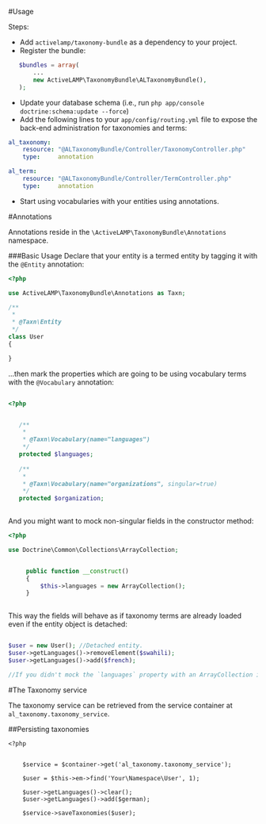 #Usage

Steps:

* Add `activelamp/taxonomy-bundle` as a dependency to your project.
* Register the bundle:

```php
   $bundles = array(
       ...
       new ActiveLAMP\TaxonomyBundle\ALTaxonomyBundle(),
   );
```

* Update your database schema (i.e., run `php app/console doctrine:schema:update --force`)
* Add the following lines to your `app/config/routing.yml` file to expose the back-end administration for taxonomies and terms:

```yml
al_taxonomy:
    resource: "@ALTaxonomyBundle/Controller/TaxonomyController.php"
    type:     annotation

al_term:
    resource: "@ALTaxonomyBundle/Controller/TermController.php"
    type:     annotation
```

* Start using vocabularies with your entities using annotations.


#Annotations

Annotations reside in the `\ActiveLAMP\TaxonomyBundle\Annotations` namespace.

###Basic Usage
Declare that your entity is a termed entity by tagging it with the `@Entity` annotation:

```php
<?php

use ActiveLAMP\TaxonomyBundle\Annotations as Taxn;

/**
 *
 * @Taxn\Entity
 */
class User
{

}
```

...then mark the properties which are going to be using vocabulary terms with the `@Vocabulary` annotation:

```php

<?php


   /**
    *
    * @Taxn\Vocabulary(name="languages")
    */
   protected $languages;
   
   /**
    *
    * @Taxn\Vocabulary(name="organizations", singular=true)
    */
   protected $organization;
 
```

And you might want to mock non-singular fields in the constructor method:

```php
<?php

use Doctrine\Common\Collections\ArrayCollection;


     public function __construct()
     {
         $this->languages = new ArrayCollection();
     }
     
```

This way the fields will behave as if taxonomy terms are already loaded even if the entity object is detached:

```php

$user = new User(); //Detached entity.
$user->getLanguages()->removeElement($swahili);
$user->getLanguages()->add($french);

//If you didn't mock the `languages` property with an ArrayCollection instance, the last two calls will throw errors.

```

#The Taxonomy service

The taxonomy service can be retrieved from the service container at `al_taxonomy.taxonomy_service`.

##Persisting taxonomies

```
<?php


    $service = $container->get('al_taxonomy.taxonomy_service');

    $user = $this->em->find('Your\Namespace\User', 1);

    $user->getLanguages()->clear();
    $user->getLanguages()->add($german);

    $service->saveTaxonomies($user);
```



